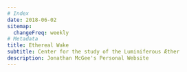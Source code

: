 ```yaml
---
# Index
date: 2018-06-02
sitemap:
  changeFreq: weekly
# Metadata
title: Ethereal Wake
subtitle: Center for the study of the Luminiferous Æther
description: Jonathan McGee's Personal Website
---
```

